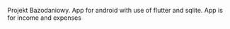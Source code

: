 Projekt Bazodaniowy. App for android with use of flutter and sqlite. App is for income and expenses
